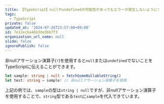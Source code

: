 ```yaml
---
title: 【TypeScript】nullやundefinedの可能性があってもエラーが発生しないようにする
tags:
  - TypeScript
private: false
updated_at: '2024-07-26T23:57:00+09:00'
id: 7e12ecba46b3de3bb7f3
organization_url_name: null
slide: false
ignorePublish: false
---
```


非nullアサーション演算子(`!`)を使用すると`null`または`undefined`でないことをTypeScriptに伝えることができます。

```ts
let sample: string | null = fetchSomeNullableString()
let test: string = sample! // 非nullアサーション演算子を使用
```

上記の例では、`sample`の型は`string | null`ですが、非nullアサーション演算子を使用することで、`string`型である`test`に`sample`を代入できています。

